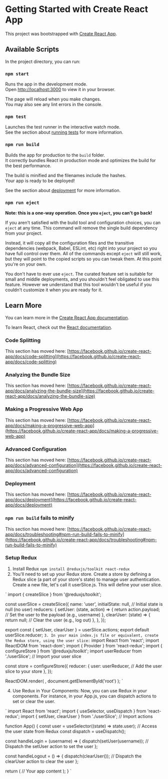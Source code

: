 # Getting Started with Create React App

This project was bootstrapped with [Create React App](https://github.com/facebook/create-react-app).

## Available Scripts

In the project directory, you can run:

### `npm start`

Runs the app in the development mode.\
Open [http://localhost:3000](http://localhost:3000) to view it in your browser.

The page will reload when you make changes.\
You may also see any lint errors in the console.

### `npm test`

Launches the test runner in the interactive watch mode.\
See the section about [running tests](https://facebook.github.io/create-react-app/docs/running-tests) for more information.

### `npm run build`

Builds the app for production to the `build` folder.\
It correctly bundles React in production mode and optimizes the build for the best performance.

The build is minified and the filenames include the hashes.\
Your app is ready to be deployed!

See the section about [deployment](https://facebook.github.io/create-react-app/docs/deployment) for more information.

### `npm run eject`

**Note: this is a one-way operation. Once you `eject`, you can't go back!**

If you aren't satisfied with the build tool and configuration choices, you can `eject` at any time. This command will remove the single build dependency from your project.

Instead, it will copy all the configuration files and the transitive dependencies (webpack, Babel, ESLint, etc) right into your project so you have full control over them. All of the commands except `eject` will still work, but they will point to the copied scripts so you can tweak them. At this point you're on your own.

You don't have to ever use `eject`. The curated feature set is suitable for small and middle deployments, and you shouldn't feel obligated to use this feature. However we understand that this tool wouldn't be useful if you couldn't customize it when you are ready for it.

## Learn More

You can learn more in the [Create React App documentation](https://facebook.github.io/create-react-app/docs/getting-started).

To learn React, check out the [React documentation](https://reactjs.org/).

### Code Splitting

This section has moved here: [https://facebook.github.io/create-react-app/docs/code-splitting](https://facebook.github.io/create-react-app/docs/code-splitting)

### Analyzing the Bundle Size

This section has moved here: [https://facebook.github.io/create-react-app/docs/analyzing-the-bundle-size](https://facebook.github.io/create-react-app/docs/analyzing-the-bundle-size)

### Making a Progressive Web App

This section has moved here: [https://facebook.github.io/create-react-app/docs/making-a-progressive-web-app](https://facebook.github.io/create-react-app/docs/making-a-progressive-web-app)

### Advanced Configuration

This section has moved here: [https://facebook.github.io/create-react-app/docs/advanced-configuration](https://facebook.github.io/create-react-app/docs/advanced-configuration)

### Deployment

This section has moved here: [https://facebook.github.io/create-react-app/docs/deployment](https://facebook.github.io/create-react-app/docs/deployment)

### `npm run build` fails to minify

This section has moved here: [https://facebook.github.io/create-react-app/docs/troubleshooting#npm-run-build-fails-to-minify](https://facebook.github.io/create-react-app/docs/troubleshooting#npm-run-build-fails-to-minify)

### Setup Redux

1. Install Redux `npm install @reduxjs/toolkit react-redux`
2. You'll need to set up your Redux store. Create a store by defining a Redux slice (a part of your store's state) to manage user authentication.  Create a new file, let's call it userSlice.js. This will define your user slice.

`
import { createSlice } from '@reduxjs/toolkit';

const userSlice = createSlice({
  name: 'user',
  initialState: null, // Initial state is null (no user)
  reducers: {
    setUser: (state, action) => {
      return action.payload; // Set the user to the payload (e.g., username)
    },
    clearUser: (state) => {
      return null; // Clear the user (e.g., log out)
    },
  },
});

export const { setUser, clearUser } = userSlice.actions;
export default userSlice.reducer;
`
3. In your main index.js file or equivalent, create the Redux store, using the user slice:
`
import React from 'react';
import ReactDOM from 'react-dom';
import { Provider } from 'react-redux';
import { configureStore } from '@reduxjs/toolkit';
import userReducer from './userSlice'; // Import your user slice

const store = configureStore({
  reducer: {
    user: userReducer, // Add the user slice to your store
  },
});

ReactDOM.render(
  <Provider store={store}>
    <App />
  </Provider>,
  document.getElementById('root')
);
`

4. Use Redux in Your Components: Now, you can use Redux in your components. For instance, in your App.js, you can dispatch actions to set or clear the user.

`
import React from 'react';
import { useSelector, useDispatch } from 'react-redux';
import { setUser, clearUser } from './userSlice'; // Import actions

function App() {
  const user = useSelector((state) => state.user); // Access the user state from Redux
  const dispatch = useDispatch();

  const handleLogin = (username) => {
    dispatch(setUser(username)); // Dispatch the setUser action to set the user
  };

  const handleLogout = () => {
    dispatch(clearUser()); // Dispatch the clearUser action to clear the user
  };

  return (
    // Your app content
  );
}
`



